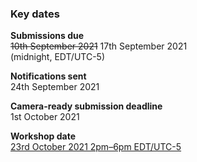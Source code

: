 ### Key dates

**Submissions due**<br>
<s>10th September 2021</s>
17th September 2021<br>
(midnight, EDT/UTC-5)

**Notifications sent**<br>
24th September 2021

**Camera-ready submission deadline**<br>
1st October 2021

**Workshop date**<br>
[23rd October 2021 2pm–6pm EDT/UTC-5](https://www.timeanddate.com/worldclock/fixedtime.html?msg=CUI%40CSCW+Workshop&iso=20211023T18&p1=%3A&ah=4 "View the event time in your timezone") 
